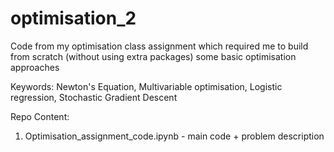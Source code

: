 # optimisation_2
Code from my optimisation class assignment which required me to build from scratch (without using extra packages) some basic optimisation approaches

Keywords: Newton's Equation, Multivariable optimisation, Logistic regression, Stochastic Gradient Descent 

Repo Content:
1. Optimisation_assignment_code.ipynb - main code + problem description

